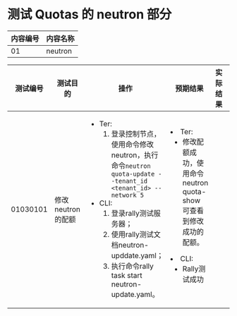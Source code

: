 # 测试 Quotas 的 neutron 部分

|内容编号|内容名称|
|--------|--------|
|01|neutron|


|测试编号|测试目的|操作|预期结果|实际结果|备注|Rally/Tempest/None|
|--------|--------|----|--------|--------|----|------------------|
|01030101|修改 neutron 的配额|<ul><li>Ter:<ol><li>登录控制节点，使用命令修改neutron，执行命令```neutron quota-update --tenant_id <tenant_id> --network 5```</li></ol></li><li>CLI:<ol><li>登录rally测试服务器；</li><li>使用rally测试文档neutron-upddate.yaml；</li><li>执行命令rally task start neutron-update.yaml。</li></ol></li></ul>|</li><li>Ter:<ul><li>修改配额成功，使用命令neutron quota-show 可查看到修改成功的配额。</li></ul></li><li>CLI:<ul><li>Rally测试成功</li></ul></li></ul>|||Rally:</br>neutron-update.yaml|
